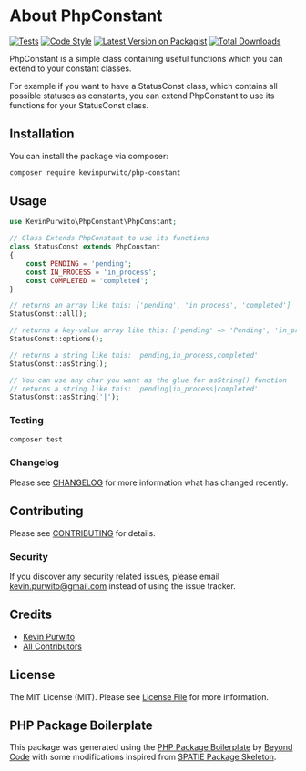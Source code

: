 # About PhpConstant

[![Tests](https://github.com/kevinpurwito/php-constant/actions/workflows/run-tests.yml/badge.svg?branch=main)](https://github.com/kevinpurwito/php-constant/actions/workflows/run-tests.yml)
[![Code Style](https://github.com/kevinpurwito/php-constant/actions/workflows/php-cs-fixer.yml/badge.svg?branch=main)](https://github.com/kevinpurwito/php-constant/actions/workflows/php-cs-fixer.yml)
[![Latest Version on Packagist](https://img.shields.io/packagist/v/kevinpurwito/php-constant.svg?style=flat-square)](https://packagist.org/packages/kevinpurwito/php-constant)
[![Total Downloads](https://img.shields.io/packagist/dt/kevinpurwito/php-constant.svg?style=flat-square)](https://packagist.org/packages/kevinpurwito/php-constant)

PhpConstant is a simple class containing useful functions which you can extend to your constant classes.

For example if you want to have a StatusConst class, which contains all possible statuses as constants, 
you can extend PhpConstant to use its functions for your StatusConst class.  

## Installation

You can install the package via composer:

```bash
composer require kevinpurwito/php-constant
```

## Usage

```php
use KevinPurwito\PhpConstant\PhpConstant;

// Class Extends PhpConstant to use its functions
class StatusConst extends PhpConstant
{
    const PENDING = 'pending';
    const IN_PROCESS = 'in_process';
    const COMPLETED = 'completed';
}

// returns an array like this: ['pending', 'in_process', 'completed']
StatusConst::all();

// returns a key-value array like this: ['pending' => 'Pending', 'in_process' => 'In Process', 'completed' => 'Completed']
StatusConst::options();

// returns a string like this: 'pending,in_process,completed'
StatusConst::asString();

// You can use any char you want as the glue for asString() function
// returns a string like this: 'pending|in_process|completed'
StatusConst::asString('|');
```
### Testing

```bash
composer test
```

### Changelog

Please see [CHANGELOG](CHANGELOG.md) for more information what has changed recently.

## Contributing

Please see [CONTRIBUTING](.github/CONTRIBUTING.md) for details.

### Security

If you discover any security related issues, please email [kevin.purwito@gmail.com](mailto:kevin.purwito@gmail.com) 
instead of using the issue tracker.

## Credits

- [Kevin Purwito](https://github.com/kevinpurwito)
- [All Contributors](../../contributors)

## License

The MIT License (MIT). Please see [License File](LICENSE.md) for more information.

## PHP Package Boilerplate

This package was generated using the [PHP Package Boilerplate](https://laravelpackageboilerplate.com)
by [Beyond Code](http://beyondco.de/) 
with some modifications inspired from [SPATIE Package Skeleton](https://github.com/spatie/package-skeleton-php).

